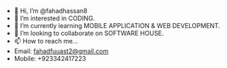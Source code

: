 - 👋 Hi, I’m @fahadhassan8
- 👀 I’m interested in CODING.  
- 🌱 I’m currently learning MOBILE APPLICATION & WEB DEVELOPMENT.
- 💞️ I’m looking to collaborate on SOFTWARE HOUSE.
- 📫 How to reach me...
- Email: fahadfuuast2@gmail.com
- Mobile: +923342417223 

<!---
fahadhassan8/fahadhassan8 is a ✨ special ✨ repository because its `README.md` (this file) appears on your GitHub profile.
You can click the Preview link to take a look at your changes.
--->
